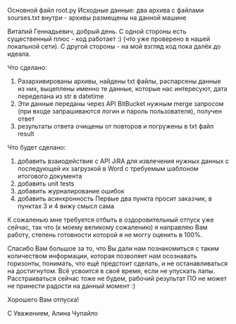 Основной файл root.py
Исходные данные: два архива с файлами sourses.txt внутри - архивы размещены на данной машине


Виталий Геннадьевич, добрый день.
С одной стороны есть существенный плюс - код работает :) (что уже проверено в нашей локальной сети).
С другой стороны - на мой взгляд код пока далёк до идеала.

Что сделано:
1. Разархивированы архивы, найдены txt файлы, распарсены данные из них, выцеплены именно те данные, которые нас интересуют, дата переделана из str в datetime
2. Эти данные переданы через API BitBucket нужным merge запросом (при входе запрашиваются логин и пароль пользователя), получен ответ
3. результаты ответа очищены от повторов и погружены в txt файл result

Что будет сделано:
1. добавить взаиодействие с API JiRA для извлечения нужных данных с последующей их загрузкой в Word с требуемым шаблоном итогового документа
2. добавить unit tests 
3. добавить журналирование ошибок
4. добавить асинхронность
Первые два пункта просит заказчик, в пунктах 3 и 4 вижу смысл сама

К сожаленью мне требуется отбыть в оздоровительный отпуск уже сейчас, так что (к моему великому сожалению) я направляю Вам работу, степень готовности которой я не моггу оценить в 100%.

Спасибо Вам большое за то, что Вы дали нам познакомиться с таким количеством информации, которая позволяет нам осознавать горизонты, понимать, что ещё предстоит сделать, и не останавливаться на достигнутом. Всё усвоится в своё время, если не упускать лапы. Расстраиваться сейчас тоже не будем, рабочий результат ПО не может не принести радости на данный момент :)

Хорошего Вам отпуска!

С Уважением,
Алина Чупайло

